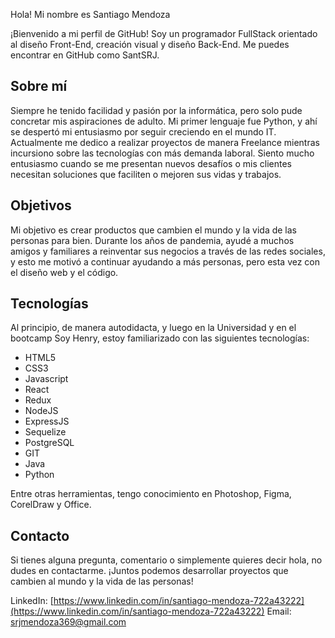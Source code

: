 Hola! Mi nombre es Santiago Mendoza

¡Bienvenido a mi perfil de GitHub! Soy un programador FullStack orientado al diseño Front-End, creación visual y diseño Back-End. Me puedes encontrar en GitHub como SantSRJ.

## Sobre mí

Siempre he tenido facilidad y pasión por la informática, pero solo pude concretar mis aspiraciones de adulto. Mi primer lenguaje fue Python, y ahí se despertó mi entusiasmo por seguir creciendo en el mundo IT. Actualmente me dedico a realizar proyectos de manera Freelance mientras incursiono sobre las tecnologías con más demanda laboral. Siento mucho entusiasmo cuando se me presentan nuevos desafíos o mis clientes necesitan soluciones que faciliten o mejoren sus vidas y trabajos.

## Objetivos

Mi objetivo es crear productos que cambien el mundo y la vida de las personas para bien. Durante los años de pandemia, ayudé a muchos amigos y familiares a reinventar sus negocios a través de las redes sociales, y esto me motivó a continuar ayudando a más personas, pero esta vez con el diseño web y el código.

## Tecnologías

Al principio, de manera autodidacta, y luego en la Universidad y en el bootcamp Soy Henry, estoy familiarizado con las siguientes tecnologías:

- HTML5
- CSS3
- Javascript
- React
- Redux
- NodeJS
- ExpressJS
- Sequelize
- PostgreSQL
- GIT
- Java
- Python

Entre otras herramientas, tengo conocimiento en Photoshop, Figma, CorelDraw y Office.

## Contacto

Si tienes alguna pregunta, comentario o simplemente quieres decir hola, no dudes en contactarme. ¡Juntos podemos desarrollar proyectos que cambien al mundo y la vida de las personas!

LinkedIn: [https://www.linkedin.com/in/santiago-mendoza-722a43222](https://www.linkedin.com/in/santiago-mendoza-722a43222)
Email: [srjmendoza369@gmail.com](mailto:srjmendoza369@gmail.com)
